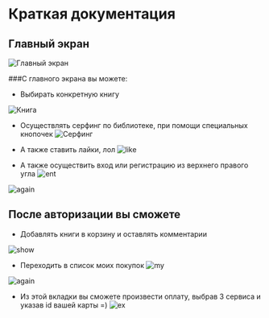 # Краткая документация

## Главный экран
![Главный экран](http://puu.sh/90lOY.jpg)

###С главного экрана вы можете:
* Выбирать конкретную книгу

![Книга](http://puu.sh/90lPP.jpg)

* Осуществлять серфинг по библиотеке, при помощи специальных кнопочек
![Серфинг](http://puu.sh/90lY0.png)

* А также ставить лайки, лол
![like](http://puu.sh/90m7K.jpg)

* А также осуществить вход или регистрацию из верхнего правого угла
![ent](http://puu.sh/90mg0.jpg)

![again](http://puu.sh/90mhc.png)

## После авторизации вы сможете
* Добавлять книги в корзину и оставлять комментарии

![show](http://puu.sh/90mlu.jpg)

* Переходить в список моих покупок
![my](http://puu.sh/90mrv.png)

![again](http://puu.sh/90msW.jpg)

* Из этой вкладки вы сможете произвести оплату, выбрав 3 сервиса и указав id вашей карты =)
![ex](http://puu.sh/90mwF.png)

